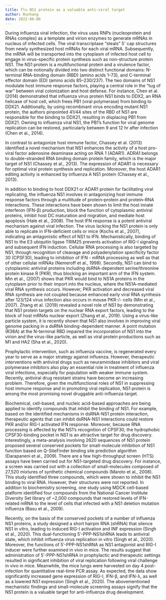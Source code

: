 ```yaml
---
title: Flu NS1 protein as a valuable anti-viral target 
author: Runhang 
date: 2022-06-06
---
```


During influenza viral infection, the virus uses RNPs (nucleoprotein and RNAs complex) as a template and virion enzymes to generate mRNAs in nucleus of infected cells. The viral transcriptase “steals” 5' cap structures from newly synthesized host mRNAs for each viral mRNA. Subsequently, the mRNA will be transported into the cytoplasm of infected host cell to engage in virus-specific protein synthesis such as non-structure protein NS1. The NS1 protein is a multifunctional protein and a virulence factor, which can be notionally divided into two distinct functional domains: N-terminal RNA-binding domain (RBD) (amino acids 1–73), and C-terminal effector domain (ED) (amino acids 85–230/237). The two domains of NS1 modulate host immune response factors, playing a central role in the “tug of war” between viral colonization and host defense. For instance, Chen et al. (2014) demonstrated that influenza virus protein NS1 binds to DDX2, an RNA helicase of host cell, which frees PB1 (viral polymerase) from binding to DDX21. Additionally, by using recombinant virus encoding mutant NS1 protein, the authors pinpointed 41/44 sites of the RBD of NS1 are responsible for the binding to DDX21, resulting in displacing PB1 from DDX21. Owning to influenza viral NS1, the PB1’s function for viral genome replication can be restored, particularly between 9 and 12 hr after infection (Chen et al., 2014).  

In contrast to antagonize host immune factor, Chassey et al. (2013) identified a novel mechanism that NS1 enhances the activity of a host pro-viral factor adenosine deaminase acting on RNA 1 (ADAR1). ADRA1 belongs to double-stranded RNA binding domain protein family, which is the major target of NS1 (Chassey et al., 2013). The expression of ADAR1 is necessary for optimal viral protein synthesis and replication. Moreover, the host ADAR1 editing activity is enhanced by influenza A NS1 protein (Chassey et al., 2013). 

In addition to binding to host DDX21 or ADAR1 protein for facilitating viral replicating, the influenza NS1 involves in antagonizing host immune response factors through a multitude of protein–protein and protein–RNA interactions. These interactions have been shown to limit the host innate interferon (IFN-β) production, block the function of cytoplasmic antiviral proteins, inhibit host DC maturation and migration, and mediate host apoptosis (Hale et al., 2008). The host IFN response is a potent antiviral mechanism against viral infection. The virus lacking the NS1 protein is only able to replicate in IFN-deficient cells or mice (Kochs et al., 2007), indicating an antagonistic effect of NS1 to IFN. Mechanistically, binding of NS1 to the E3 ubiquitin ligase TRIM25 prevents activation of RIG-I signaling and subsequent IFN induction. Cellular RNA processing is also targeted by NS1, through recognition of cleavage and polyadenylation specificity factor 30 (CPSF30), leading to inhibition of IFN - mRNA processing as well as that of other cellular mRNAs (Nemeroff et al., 1998). Secondly, NS1 can bind to cytoplasmic antiviral proteins including dsRNA-dependent serine/threonine protein kinase R (PKR), thus blocking an important arm of the IFN system. Min et al., (2007) shows that PKR would bind to NS1A proteins in the cytoplasm prior to their import into the nucleus, where the NS1A-mediated viral RNA synthesis occurs. However, PKR activation and decreased viral RNA synthesis are not coupled because enhanced early viral RNA synthesis after 123/124 virus infection also occurs in mouse PKR-/- cells (Min et al., 2007). Zhang et al. (2019) revealed a novel role of NS1 by demonstrating that NS1 protein targets on the nuclear RNA export factors, leading to the block of host mRNAs nuclear export (Zhang et al., 2019). Using a virus-like particle system, it is recently shown that NS1 also involves in improving viral genome packing in a dsRNA binding-dependent manner. A point mutation (R38A) at the N-terminal RBD impaired the incorporation of NS1 into the virion and the virus-like particle, as well as viral protein productions such as M1 and HA2 (Sha et al., 2020). 

Prophylactic intervention, such as influenza vaccine, is regenerated every year to serve as a major strategy against influenza. However, therapeutic interventions with antiviral drugs such as neuraminidase inhibitors and viral polymerase inhibitors also play an essential role in treatment of influenza viral infections, especially for population with weaker immune system. Recently, antiviral drug resistant strains have become an increasing problem. Therefore, given the multifunctional roles of NS1 in suppressing host immune response and in promoting viral replication, NS1 protein is among the most promising novel druggable anti-influenza target. 

Biochemical, cell-based, and nucleic acid-based approaches are being applied to identify compounds that inhibit the binding of NS1. For example, based on the identified mechanisms in dsRNA-NS1 protein interaction, therapeutic agents that can inhibit dsRNA-NS1 interactions could restore PKR and/or RIG-I activated IFN response. Moreover, because RNA processing is affected by the NS1’s recognition of CPSF30, the hydrophobic CPSF30-binding pocket in NS1 is an attractive target for drug discovery. Interestingly, a meta-analysis involving 2620 sequences of NS1 protein proposed several conserved pockets for small-molecule inhibition of NS1 function based on Q-SiteFinder binding site prediction algorithm (Darapaneni et al., 2009). There are a few high-throughput screen (HTS) assays have been carried out for NS1-targeted drug discovery. For instance, a screen was carried out with a collection of small-molecules composed of 27,520 mixtures of synthetic chemical compounds (Maroto et al., 2008). This study identified three compounds, which were shown to inhibit the NS1 binding to viral RNA. However, their structures were not reported. In addition to biochemistry screening, one study using MDCK cell-based platform identified four compounds from the National Cancer Institute Diversity Set library of ~2,000 compounds that restored levels of IFN-related mRNA to the level of cells that infected with a NS1 deletion mutation influenza (Basu et al., 2009). 

Recently, on the basis of the conserved pockets of a number of influenza NS1 proteins, a study designed a short hairpin RNA (shRNA) that silence NS1 in vitro, leading to induced RIG-I activation and INF expression (Singh et al., 2020). This dual-functioning 5ʹ-PPP-NS1shRNA leads to antiviral state, which inhibit influenza virus replication in vitro (Singh et al., 2020). Moreover, the functions of 5ʹ-PPP-NS1shRNA as NS1 antagonist and RIG-I inducer were further examined in vivo in mice. The results suggest that administration of 5ʹ-PPP-NS1shRNA in prophylactic and therapeutic settings resulted in significant inhibition of viral replication following viral challenge in vivo in mice. Meanwhile, the mice lungs were harvested on day 4 post-infection for quantitative real-time PCR assay. As expected, the data show significantly increased gene expression of RIG-I, IFN-β, and IFN-λ, as well as a lowered NS1 expression (Singh et al., 2020). The abovementioned mechanistic findings and small-molecule screening assays signify that the NS1 protein is a valuable target for anti-influenza drug development.  
